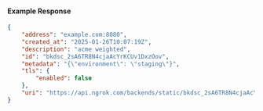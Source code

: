 <!-- Code generated for API Clients. DO NOT EDIT. -->

#### Example Response

```json
{
	"address": "example.com:8080",
	"created_at": "2025-01-26T10:07:19Z",
	"description": "acme weighted",
	"id": "bkdsc_2sA6TR8N4cjaAcYrKCUv1DxzOov",
	"metadata": "{\"environment\": \"staging\"}",
	"tls": {
		"enabled": false
	},
	"uri": "https://api.ngrok.com/backends/static/bkdsc_2sA6TR8N4cjaAcYrKCUv1DxzOov"
}
```
